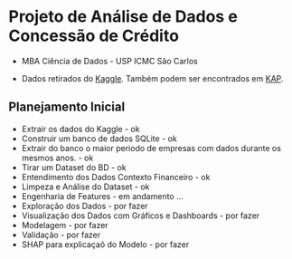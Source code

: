 # Projeto de Análise de Dados e Concessão de Crédito
* MBA Ciência de Dados - USP ICMC São Carlos

* Dados retirados do [Kaggle](https://www.kaggle.com/datasets/agrafintech/turkish-public-companies-balance-sheets-from-kap).
Também podem ser encontrados em [KAP](https://kap.org.tr/).

## Planejamento Inicial
* Extrair os dados do Kaggle - ok
* Construir um banco de dados SQLite - ok 
* Extrair do banco o maior periodo de empresas com dados durante os mesmos anos. - ok
* Tirar um Dataset do BD - ok
* Entendimento dos Dados Contexto Financeiro - ok
* Limpeza e Análise do Dataset - ok
* Engenharia de Features - em andamento ...
* Exploração dos Dados - por fazer
* Visualização dos Dados com Gráficos e Dashboards - por fazer
* Modelagem - por fazer
* Validação - por fazer 
* SHAP para explicaçaõ do Modelo - por fazer
